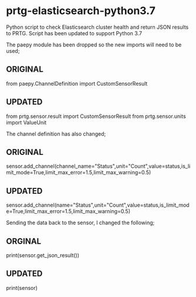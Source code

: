 # prtg-elasticsearch-python3.7
Python script to check Elasticsearch cluster health and return JSON results to PRTG. Script has been updated to support Python 3.7

The paepy module has been dropped so the new imports will need to be used;

## ORIGINAL
from paepy.ChannelDefinition import CustomSensorResult

## UPDATED
from prtg.sensor.result import CustomSensorResult
from prtg.sensor.units import ValueUnit

The channel definition has also changed;

## ORIGINAL
sensor.add_channel(channel_name="Status",unit="Count",value=status,is_limit_mode=True,limit_max_error=1.5,limit_max_warning=0.5)

## UPDATED
sensor.add_channel(name="Status",unit="Count",value=status,is_limit_mode=True,limit_max_error=1.5,limit_max_warning=0.5)

Sending the data back to the sensor, I changed the following;

## ORGINAL
print(sensor.get_json_result())

## UPDATED
print(sensor)
